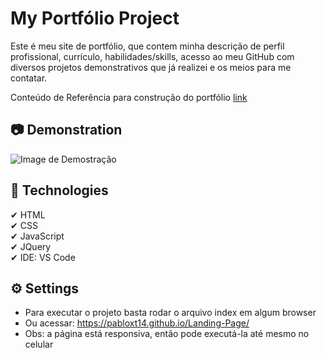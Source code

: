 # My Portfólio Project
Este é meu site de portfólio, que contem minha descrição de perfil profissional, currículo, habilidades/skills, acesso ao meu GitHub com diversos projetos demonstrativos que já realizei e os meios para me contatar.

Conteúdo de Referência para construção do portfólio [link](https://www.youtube.com/watch?v=tcskp-ncN0I)

## 📷 Demonstration
<img src="./images/Demonstration_My-Portfolio.gif" alt="Image de Demostração"> 

## 🚀 Technologies
✔ HTML
<br>
✔ CSS
<br>
✔ JavaScript
<br>
✔ JQuery
<br> 
✔ IDE: VS Code

## ⚙ Settings
* Para executar o projeto basta rodar o arquivo index em algum browser
* Ou acessar: https://pabloxt14.github.io/Landing-Page/
* Obs: a página está responsiva, então pode executá-la até mesmo no celular